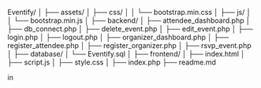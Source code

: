 Eventify/
│
├── assets/
│   ├── css/
│   │   └── bootstrap.min.css
│   ├── js/
│   │   └── bootstrap.min.js
│
├── backend/
│   ├── attendee_dashboard.php
│   ├── db_connect.php
│   ├── delete_event.php
│   ├── edit_event.php
│   ├── login.php
│   ├── logout.php
│   ├── organizer_dashboard.php
│   ├── register_attendee.php
│   ├── register_organizer.php
│   ├── rsvp_event.php
│
├── database/
│   └── Eventify.sql
│
├── frontend/
│   ├── index.html
│   ├── script.js
│   ├── style.css
│
├── index.php
├── readme.md


in 
